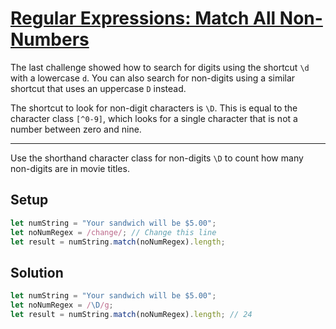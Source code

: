 # [Regular Expressions: Match All Non-Numbers](https://learn.freecodecamp.org/javascript-algorithms-and-data-structures/regular-expressions/match-all-non-numbers)

The last challenge showed how to search for digits using the shortcut `\d` with a lowercase `d`. You can also search for non-digits using a similar shortcut that uses an uppercase `D` instead.

The shortcut to look for non-digit characters is `\D`. This is equal to the character class `[^0-9]`, which looks for a single character that is not a number between zero and nine.

---

Use the shorthand character class for non-digits `\D` to count how many non-digits are in movie titles.

## Setup
```js
let numString = "Your sandwich will be $5.00";
let noNumRegex = /change/; // Change this line
let result = numString.match(noNumRegex).length;
```

## Solution
```js
let numString = "Your sandwich will be $5.00";
let noNumRegex = /\D/g;
let result = numString.match(noNumRegex).length; // 24
```